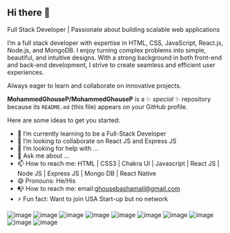 ## Hi there 👋

Full Stack Developer | Passionate about building scalable web applications

I’m a full stack developer with expertise in HTML, CSS, JavaScript, React.js, Node.js, and MongoDB. I enjoy turning complex problems into simple, beautiful, and intuitive designs. With a strong background in both front-end and back-end development, I strive to create seamless and efficient user experiences.

Always eager to learn and collaborate on innovative projects.


**MohammedGhouseP/MohammedGhouseP** is a ✨ _special_ ✨ repository because its `README.md` (this file) appears on your GitHub profile.

Here are some ideas to get you started:

- 🌱 I’m currently learning to be a Full-Stack Developer
- 👯 I’m looking to collaborate on React JS and Express JS
- 🤔 I’m looking for help with ...
- 💬 Ask me about ...
- 📫 How to reach me: HTML | CSS3 | Chakra UI | Javascript | React JS | Node JS | Express JS | Mongo DB | React Native  
- 😄 Pronouns: He/His
- 📭 How to reach me: email:ghousebashamail@gmail.com
- ⚡ Fun fact: Want to join USA Start-up but no network


![image](https://github.com/user-attachments/assets/704849a2-8db2-4511-b222-15e20ad92da8)
![image](https://github.com/user-attachments/assets/59769441-d97a-429c-a0b1-7dad17521e5f)
![image](https://github.com/user-attachments/assets/4ef02777-be94-4af9-bf86-1d85121bb6f9)
![image](https://github.com/user-attachments/assets/a7fa38eb-8e29-49ed-bf48-6090a1f88738)
![image](https://github.com/user-attachments/assets/e03898c6-e104-4133-9129-987e4153659b)
![image](https://github.com/user-attachments/assets/87460628-a769-4b08-aa8d-b32e17554412)
![image](https://github.com/user-attachments/assets/de5d2e3c-2d9e-4374-a3a0-b9a49b9cf964)
![image](https://github.com/user-attachments/assets/028130f0-6055-4c76-97f6-592da35afe48)
![image](https://github.com/user-attachments/assets/aa11ff94-2c84-4cb9-93e8-1174fef57199)
![image](https://github.com/user-attachments/assets/39e542ba-71ed-4470-ac5a-bd0f67d22fd0)
